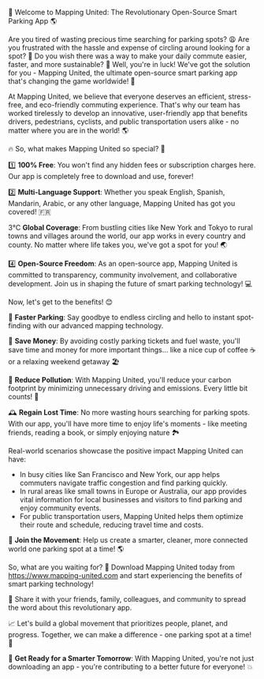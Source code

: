 🎉 Welcome to Mapping United: The Revolutionary Open-Source Smart Parking App 🌎

Are you tired of wasting precious time searching for parking spots? 😩 Are you frustrated with the hassle and expense of circling around looking for a spot? 💸 Do you wish there was a way to make your daily commute easier, faster, and more sustainable? 🚀 Well, you're in luck! We've got the solution for you - Mapping United, the ultimate open-source smart parking app that's changing the game worldwide! 🌟

At Mapping United, we believe that everyone deserves an efficient, stress-free, and eco-friendly commuting experience. That's why our team has worked tirelessly to develop an innovative, user-friendly app that benefits drivers, pedestrians, cyclists, and public transportation users alike - no matter where you are in the world! 🌎

🔥 So, what makes Mapping United so special? 🤔

1️⃣ **100% Free**: You won't find any hidden fees or subscription charges here. Our app is completely free to download and use, forever!

2️⃣ **Multi-Language Support**: Whether you speak English, Spanish, Mandarin, Arabic, or any other language, Mapping United has got you covered! 🇫🇷

3️℃ **Global Coverage**: From bustling cities like New York and Tokyo to rural towns and villages around the world, our app works in every country and county. No matter where life takes you, we've got a spot for you! 🌏

4️⃣ **Open-Source Freedom**: As an open-source app, Mapping United is committed to transparency, community involvement, and collaborative development. Join us in shaping the future of smart parking technology! 💻

Now, let's get to the benefits! 😊

🚗 **Faster Parking**: Say goodbye to endless circling and hello to instant spot-finding with our advanced mapping technology.

💸 **Save Money**: By avoiding costly parking tickets and fuel waste, you'll save time and money for more important things... like a nice cup of coffee ☕️ or a relaxing weekend getaway 🏖️

🌱 **Reduce Pollution**: With Mapping United, you'll reduce your carbon footprint by minimizing unnecessary driving and emissions. Every little bit counts! 🌟

🕰️ **Regain Lost Time**: No more wasting hours searching for parking spots. With our app, you'll have more time to enjoy life's moments - like meeting friends, reading a book, or simply enjoying nature 🏞️

Real-world scenarios showcase the positive impact Mapping United can have:

* In busy cities like San Francisco and New York, our app helps commuters navigate traffic congestion and find parking quickly.
* In rural areas like small towns in Europe or Australia, our app provides vital information for local businesses and visitors to find parking and enjoy community events.
* For public transportation users, Mapping United helps them optimize their route and schedule, reducing travel time and costs.

🌟 **Join the Movement**: Help us create a smarter, cleaner, more connected world one parking spot at a time! 🌎

So, what are you waiting for? 🤔 Download Mapping United today from https://www.mapping-united.com and start experiencing the benefits of smart parking technology!

💬 Share it with your friends, family, colleagues, and community to spread the word about this revolutionary app.

📈 Let's build a global movement that prioritizes people, planet, and progress. Together, we can make a difference - one parking spot at a time! 🌟

🎉 **Get Ready for a Smarter Tomorrow**: With Mapping United, you're not just downloading an app - you're contributing to a better future for everyone! 💥